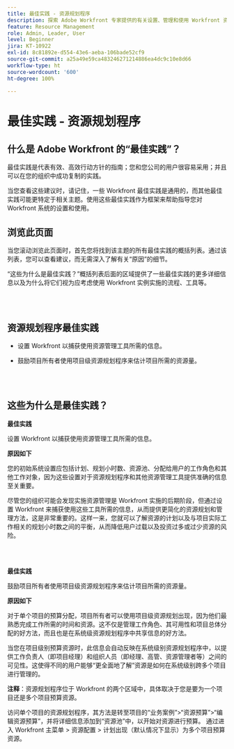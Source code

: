 ```yaml
---
title: 最佳实践 - 资源规划程序
description: 探索 Adobe Workfront 专家提供的有关设置、管理和使用 Workfront 资源规划程序的最佳实践建议。
feature: Resource Management
role: Admin, Leader, User
level: Beginner
jira: KT-10922
exl-id: 8c81892e-d554-43e6-aeba-106bade52cf9
source-git-commit: a25a49e59ca483246271214886ea4dc9c10e8d66
workflow-type: ht
source-wordcount: '600'
ht-degree: 100%

---
```


# 最佳实践 - 资源规划程序

## 什么是 Adobe Workfront 的“最佳实践”？

最佳实践是代表有效、高效行动方针的指南；您和您公司的用户很容易采用；并且可以在您的组织中成功复制的实践。

当您查看这些建议时，请记住，一些 Workfront 最佳实践是通用的，而其他最佳实践可能更特定于相关主题。使用这些最佳实践作为框架来帮助指导您对 Workfront 系统的设置和使用。

## 浏览此页面

当您滚动浏览此页面时，首先您将找到该主题的所有最佳实践的概括列表。通过该列表，您可以查看建议，而无需深入了解有关“原因”的细节。

“这些为什么是最佳实践？”概括列表后面的区域提供了一些最佳实践的更多详细信息以及为什么将它们视为应考虑使用 Workfront 实例实施的流程、工具等。

</br>
</br>

## 资源规划程序最佳实践

* 设置 Workfront 以捕获使用资源管理工具所需的信息。

* 鼓励项目所有者使用项目级资源规划程序来估计项目所需的资源量。

</br>
</br>

## 这些为什么是最佳实践？

**最佳实践**

设置 Workfront 以捕获使用资源管理工具所需的信息。

**原因如下**

您的初始系统设置应包括计划、规划小时数、资源池、分配给用户的工作角色和其他工作对象，因为这些设置对于资源规划程序和其他资源管理工具提供准确的信息至关重要。

尽管您的组织可能会发现实施资源管理是 Workfront 实施的后期阶段，但通过设置 Workfront 来捕获使用这些工具所需的信息，从而提供更简化的资源规划和管理方法，这是非常重要的。这样一来，您就可以了解资源的计划以及与项目实际工作相关的规划小时数之间的平衡，从而降低用户过载以及投资过多或过少资源的风险。

</br>
</br>

**最佳实践**

鼓励项目所有者使用项目级资源规划程序来估计项目所需的资源量。

**原因如下**

对于单个项目的预算分配，项目所有者可以使用项目级资源规划出现，因为他们最熟悉完成工作所需的时间和资源。这不仅是管理工作角色、其可用性和项目总体分配的好方法，而且也是在系统级资源规划程序中共享信息的好方法。

当您在项目级别预算资源时，此信息会自动反映在系统级别资源规划程序中，以提供工作负责人（即项目经理）和组织人员（即经理、高管、资源管理者等）之间的可见性。这使得不同的用户能够“更全面地了解”资源是如何在系统级别跨多个项目进行管理的。

**注释**：资源规划程序位于 Workfront 的两个区域中，具体取决于您是要为一个项目还是多个项目预算资源。

访问单个项目的资源规划程序，其方法是转至项目的“业务案例”>“资源预算”>“编辑资源预算”，并将详细信息添加到“资源池”中，以开始对资源进行预算。
通过进入 Workfront 主菜单 > 资源配置 > 计划出现（默认情况下显示）为多个项目预算资源。
